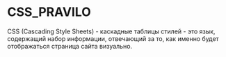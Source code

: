 # CSS_PRAVILO

CSS (Cascading Style Sheets) - каскадные таблицы стилей - это язык,
 содержащий набор информации, отвечающий за то, 
 как именно будет отображаться страница сайта визуально. 